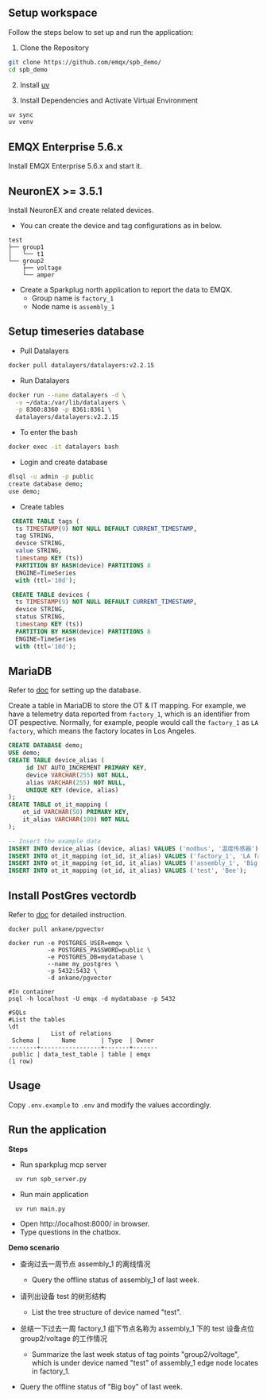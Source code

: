 


## Setup workspace

Follow the steps below to set up and run the application:

1. Clone the Repository
```bash
git clone https://github.com/emqx/spb_demo/
cd spb_demo
```
2. Install [uv](https://docs.astral.sh/uv/getting-started/installation/)

3. Install Dependencies and Activate Virtual Environment
```bash
uv sync
uv venv
```

## EMQX Enterprise 5.6.x
Install EMQX Enterprise 5.6.x and start it.

## NeuronEX   >= 3.5.1
Install NeuronEX and create related devices. 

- You can create the device and tag configurations as in below.

```
test
├── group1
│   └── t1
└── group2
    ├── voltage
    └── amper
```

- Create a Sparkplug north application to report the data to EMQX.
  - Group name is `factory_1` 
  - Node name is `assembly_1`

## Setup timeseries database

- Pull Datalayers

```bash
docker pull datalayers/datalayers:v2.2.15
```

- Run Datalayers

```bash
docker run --name datalayers -d \
  -v ~/data:/var/lib/datalayers \
  -p 8360:8360 -p 8361:8361 \
  datalayers/datalayers:v2.2.15
```
- To enter the bash
```bash
docker exec -it datalayers bash
```
- Login and create database
```bash
dlsql -u admin -p public
create database demo;
use demo;
```
- Create tables
```sql
 CREATE TABLE tags (
  ts TIMESTAMP(9) NOT NULL DEFAULT CURRENT_TIMESTAMP,
  tag STRING,
  device STRING,
  value STRING,
  timestamp KEY (ts))
  PARTITION BY HASH(device) PARTITIONS 8
  ENGINE=TimeSeries
  with (ttl='10d');

 CREATE TABLE devices (
  ts TIMESTAMP(9) NOT NULL DEFAULT CURRENT_TIMESTAMP,
  device STRING,
  status STRING,
  timestamp KEY (ts))
  PARTITION BY HASH(device) PARTITIONS 8
  ENGINE=TimeSeries
  with (ttl='10d');
```

## MariaDB
Refer to [doc](https://mariadb.com/resources/blog/get-started-with-mariadb-using-docker-in-3-steps/) for setting up the database.

Create a table in MariaDB to store the OT & IT mapping. For example, we have a telemetry data reported from `factory_1`, which is an identifier from OT pespective. Normally, for example, people would call the `factory_1` as `LA factory`, which means the factory locates in Los Angeles.

```sql
CREATE DATABASE demo;
USE demo;
CREATE TABLE device_alias (
     id INT AUTO_INCREMENT PRIMARY KEY,
     device VARCHAR(255) NOT NULL,
     alias VARCHAR(255) NOT NULL,
     UNIQUE KEY (device, alias)
);
CREATE TABLE ot_it_mapping (
    ot_id VARCHAR(50) PRIMARY KEY,
    it_alias VARCHAR(100) NOT NULL
);

-- Insert the example data
INSERT INTO device_alias (device, alias) VALUES ('modbus', '温度传感器');  
INSERT INTO ot_it_mapping (ot_id, it_alias) VALUES ('factory_1', 'LA factory');  
INSERT INTO ot_it_mapping (ot_id, it_alias) VALUES ('assembly_1', 'Big boy');  
INSERT INTO ot_it_mapping (ot_id, it_alias) VALUES ('test', 'Bee');  
```

## Install PostGres vectordb

Refer to [doc](https://medium.com/@adarsh.ajay/setting-up-postgresql-with-pgvector-in-docker-a-step-by-step-guide-d4203f6456bd) for detailed instruction.

```shell
docker pull ankane/pgvector

docker run -e POSTGRES_USER=emqx \
           -e POSTGRES_PASSWORD=public \
           -e POSTGRES_DB=mydatabase \
           --name my_postgres \
           -p 5432:5432 \
           -d ankane/pgvector

#In container
psql -h localhost -U emqx -d mydatabase -p 5432

#SQLs
#List the tables
\dt 
            List of relations
 Schema |      Name       | Type  | Owner
--------+-----------------+-------+-------
 public | data_test_table | table | emqx
(1 row)
```

## Usage
Copy `.env.example` to `.env` and modify the values accordingly.

## Run the application
**Steps**
- Run sparkplug mcp server
```bash
  uv run spb_server.py
```
- Run main application
```bash
  uv run main.py
```
- Open http://localhost:8000/ in browser.
- Type questions in the chatbox.

**Demo scenario**
- 查询过去一周节点 assembly_1 的离线情况 
  - Query the offline status of assembly_1 of last week.

- 请列出设备 test 的树形结构 
  - List the tree structure of device named "test".

- 总结一下过去一周 factory_1 组下节点名称为 assembly_1 下的 test 设备点位 group2/voltage 的工作情况 
  - Summarize the last week status of tag points "group2/voltage", which is under device named "test" of assembly_1 edge node locates in factory_1.

- Query the offline status of  "Big boy" of last week.
